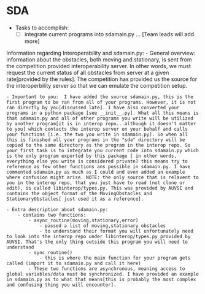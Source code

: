# SDA

- Tasks to accomplish:
	- [ ] integrate current programs into sdamain.py
	... [Team leads will add more]

 Information regarding Interoperability and sdamain.py:
	- General overview: information about the obstacles, both moving and stationary, is sent  from the competition provided interoperability server. In other words, we must request the current status of all obstacles from server at a given rate[provided by the rules]. The competition has provided us the source for the interoperbility server so that we can emulate the competition setup.

	- Important to you:  I have added the source sdamain.py, this is the first program to be ran from all of your programs. However, it is not ran directly by you[discussed late]. I have also converted your programs in a python package [see __init__.py]. What all this means is that sdamain.py and all of other programs you write will be utilized by another program[it is in interop repo...although it doesn't matter to you] which contacts the interop server on your behalf and calls your functions [i.e. the two you write in sdamain.py]. So when all this is finished all your programs in the "sda" directory will be copied to the same directory as the program in the interop repo. So your first task is to integrate you current code into sdamain.py which is the only program exported by this package [ in other words, everything else you write is considered private] this means try to reference as few other functions ans possible in sdamain.py. I have commented sdamain.py as much as I could and even added an example where confusion might arise. NOTE: the only source that is relavent to you in the interop repo, that you just have to read (not clone or edit), is called libinterop/types.py. This was provided by AUVSI and contains the object format of the MovingObstacles and StationaryObstacles[ just used it as a reference].

	- Extra description about sdamain.py:
		- contains two functions:
			- async_routine(moving,stationary,error)
				- passed a list of moving,stationary obstacles
				- to understand their format you will unfortunately need to look into the interop repo under libinterop/types.py provided by AUVSI. That's the only thing outside this program you will need to understand
			- sync_routine()
				- this is where the main function for your program gets called (import it to sdamain.py and call it here)
			- These two functions are asynchronous, meaning access to global variables/data must be synchronized. I have provided an example in sdamain.py as to what that means[this is probably the most complex and confusing thing you will encounter].
